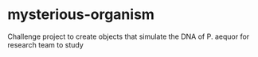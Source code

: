 # mysterious-organism
Challenge project to create objects that simulate the DNA of P. aequor for research team to study
